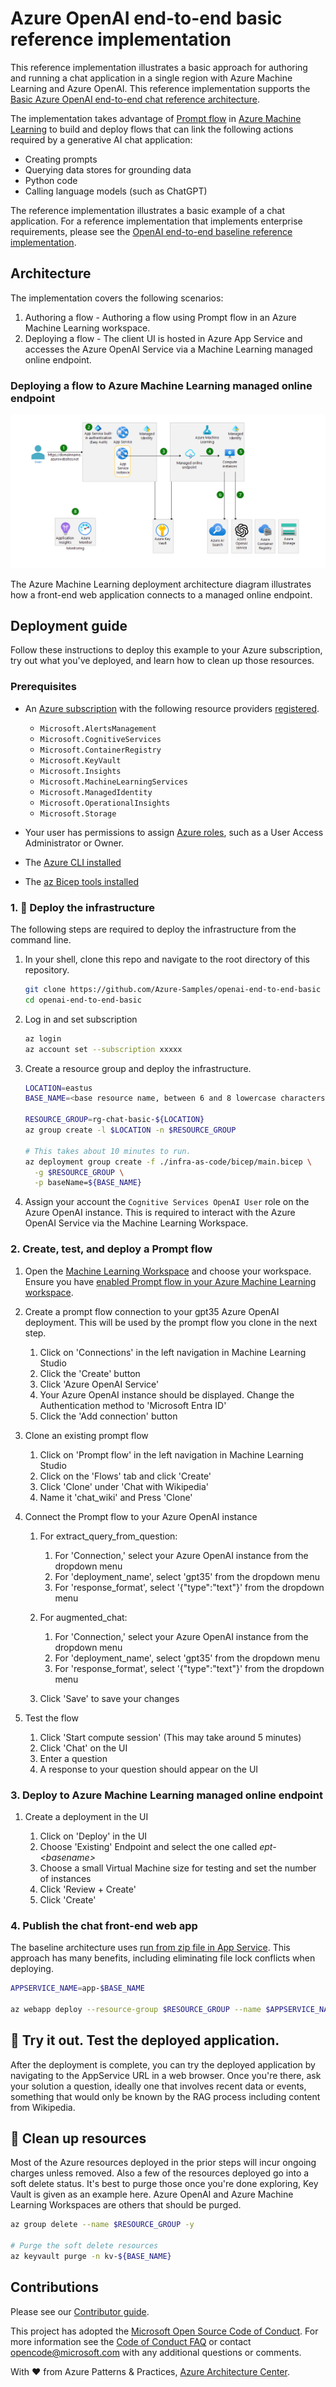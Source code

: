 # Azure OpenAI end-to-end basic reference implementation

This reference implementation illustrates a basic approach for authoring and running a chat application in a single region with Azure Machine Learning and Azure OpenAI. This reference implementation supports the [Basic Azure OpenAI end-to-end chat reference architecture](https://learn.microsoft.com/azure/architecture/ai-ml/architecture/basic-openai-e2e-chat).

The implementation takes advantage of [Prompt flow](https://microsoft.github.io/promptflow/) in [Azure Machine Learning](https://azure.microsoft.com/products/machine-learning) to build and deploy flows that can link the following actions required by a generative AI chat application:

- Creating prompts
- Querying data stores for grounding data
- Python code
- Calling language models (such as ChatGPT)

The reference implementation illustrates a basic example of a chat application. For a reference implementation that implements enterprise requirements, please see the [OpenAI end-to-end baseline reference implementation](https://github.com/Azure-Samples/openai-end-to-end-baseline).

## Architecture

The implementation covers the following scenarios:

1. Authoring a flow - Authoring a flow using Prompt flow in an Azure Machine Learning workspace.
1. Deploying a flow - The client UI is hosted in Azure App Service and accesses the Azure OpenAI Service via a Machine Learning managed online endpoint.

### Deploying a flow to Azure Machine Learning managed online endpoint

![Diagram of the deploying a flow to Azure Machine Learning managed online endpoint.](docs/media/openai-end-to-end-basic.png)

The Azure Machine Learning deployment architecture diagram illustrates how a front-end web application connects to a managed online endpoint.

## Deployment guide

Follow these instructions to deploy this example to your Azure subscription, try out what you've deployed, and learn how to clean up those resources.

### Prerequisites

- An [Azure subscription](https://azure.microsoft.com/free/) with the following resource providers [registered](https://learn.microsoft.com/azure/azure-resource-manager/management/resource-providers-and-types#register-resource-provider).

  - `Microsoft.AlertsManagement`
  - `Microsoft.CognitiveServices`
  - `Microsoft.ContainerRegistry`
  - `Microsoft.KeyVault`
  - `Microsoft.Insights`
  - `Microsoft.MachineLearningServices`
  - `Microsoft.ManagedIdentity`
  - `Microsoft.OperationalInsights`
  - `Microsoft.Storage`

- Your user has permissions to assign [Azure roles](https://learn.microsoft.com/azure/role-based-access-control/built-in-roles), such as a User Access Administrator or Owner.

- The [Azure CLI installed](https://learn.microsoft.com/cli/azure/install-azure-cli)

- The [az Bicep tools installed](https://learn.microsoft.com/azure/azure-resource-manager/bicep/install)

### 1. :rocket: Deploy the infrastructure

The following steps are required to deploy the infrastructure from the command line.

1. In your shell, clone this repo and navigate to the root directory of this repository.

   ```bash
   git clone https://github.com/Azure-Samples/openai-end-to-end-basic
   cd openai-end-to-end-basic
   ```

1. Log in and set subscription

   ```bash
   az login
   az account set --subscription xxxxx
   ```

1. Create a resource group and deploy the infrastructure.

   ```bash
   LOCATION=eastus
   BASE_NAME=<base resource name, between 6 and 8 lowercase characters, most resource names will include this text>

   RESOURCE_GROUP=rg-chat-basic-${LOCATION}
   az group create -l $LOCATION -n $RESOURCE_GROUP

   # This takes about 10 minutes to run.
   az deployment group create -f ./infra-as-code/bicep/main.bicep \
     -g $RESOURCE_GROUP \
     -p baseName=${BASE_NAME}
   ```

1. Assign your account the `Cognitive Services OpenAI User` role on the Azure OpenAI instance. This is required to interact with the Azure OpenAI Service via the Machine Learning Workspace.

### 2. Create, test, and deploy a Prompt flow

1. Open the [Machine Learning Workspace](https://ml.azure.com/) and choose your workspace. Ensure you have [enabled Prompt flow in your Azure Machine Learning workspace](https://learn.microsoft.com/azure/machine-learning/prompt-flow/get-started-prompt-flow#prerequisites-enable-prompt-flow-in-your-azure-machine-learning-workspace).

1. Create a prompt flow connection to your gpt35 Azure OpenAI deployment. This will be used by the prompt flow you clone in the next step.
   1. Click on 'Connections' in the left navigation in Machine Learning Studio
   1. Click the 'Create' button
   1. Click 'Azure OpenAI Service'
   1. Your Azure OpenAI instance should be displayed.  Change the Authentication method to 'Microsoft Entra ID'
   1. Click the 'Add connection' button

1. Clone an existing prompt flow
   1. Click on 'Prompt flow' in the left navigation in Machine Learning Studio
   1. Click on the 'Flows' tab and click 'Create'
   1. Click 'Clone' under 'Chat with Wikipedia'
   1. Name it 'chat_wiki' and Press 'Clone'

1. Connect the Prompt flow to your Azure OpenAI instance

   1. For extract_query_from_question:
      1. For 'Connection,' select your Azure OpenAI instance from the dropdown menu
      1. For 'deployment_name', select 'gpt35' from the dropdown menu
      1. For 'response_format', select '{"type":"text"}' from the dropdown menu

   1. For augmented_chat:
      1. For 'Connection,' select your Azure OpenAI instance from the dropdown menu
      1. For 'deployment_name', select 'gpt35' from the dropdown menu
      1. For 'response_format', select '{"type":"text"}' from the dropdown menu

   1. Click 'Save' to save your changes

1. Test the flow

   1. Click 'Start compute session' (This may take around 5 minutes)
   1. Click 'Chat' on the UI
   1. Enter a question
   1. A response to your question should appear on the UI

### 3. Deploy to Azure Machine Learning managed online endpoint

1. Create a deployment in the UI

   1. Click on 'Deploy' in the UI
   1. Choose 'Existing' Endpoint and select the one called _ept-\<basename>_
   1. Choose a small Virtual Machine size for testing and set the number of instances
   1. Click 'Review + Create'
   1. Click 'Create'

### 4. Publish the chat front-end web app

The baseline architecture uses [run from zip file in App Service](https://learn.microsoft.com/azure/app-service/deploy-run-package). This approach has many benefits, including eliminating file lock conflicts when deploying.

```bash
APPSERVICE_NAME=app-$BASE_NAME

az webapp deploy --resource-group $RESOURCE_GROUP --name $APPSERVICE_NAME --type zip --src-url https://raw.githubusercontent.com/Azure-Samples/openai-end-to-end-basic/main/website/chatui.zip
```

## :checkered_flag: Try it out. Test the deployed application.

After the deployment is complete, you can try the deployed application by navigating to the AppService URL in a web browser.  Once you're there, ask your solution a question, ideally one that involves recent data or events, something that would only be known by the RAG process including content from Wikipedia.

## :broom: Clean up resources

Most of the Azure resources deployed in the prior steps will incur ongoing charges unless removed. Also a few of the resources deployed go into a soft delete status. It's best to purge those once you're done exploring, Key Vault is given as an example here. Azure OpenAI and Azure Machine Learning Workspaces are others that should be purged.

```bash
az group delete --name $RESOURCE_GROUP -y

# Purge the soft delete resources
az keyvault purge -n kv-${BASE_NAME}
```

## Contributions

Please see our [Contributor guide](./CONTRIBUTING.md).

This project has adopted the [Microsoft Open Source Code of Conduct](https://opensource.microsoft.com/codeofconduct/). For more information see the [Code of Conduct FAQ](https://opensource.microsoft.com/codeofconduct/faq/) or contact <opencode@microsoft.com> with any additional questions or comments.

With :heart: from Azure Patterns & Practices, [Azure Architecture Center](https://azure.com/architecture).
